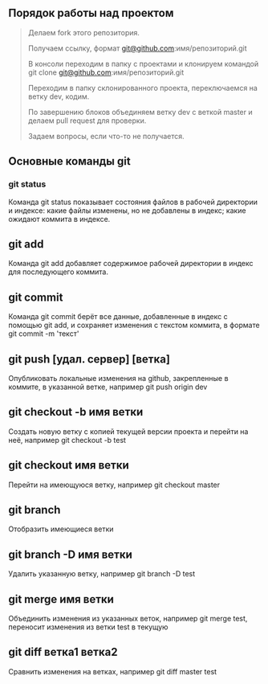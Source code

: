 ## Порядок работы над проектом

> Делаем fork этого репозитория.  
>
> Получаем ссылку, формат git@github.com:имя/репозиторий.git  
>
> В консоли переходим в папку c проектами и клонируем командой  
> git clone git@github.com:имя/репозиторий.git  
>
> Переходим в папку склонированного проекта, переключаемся на ветку dev, кодим.  
>
> По завершению блоков объединяем ветку dev с веткой master и делаем pull request для проверки.
>  
> Задаем вопросы, если что-то не получается.  

## Основные команды git

### git status
Команда git status показывает состояния файлов в рабочей директории и индексе: какие файлы изменены, но не добавлены в индекс; какие ожидают коммита в индексе.

## git add
Команда git add добавляет содержимое рабочей директории в индекс для последующего коммита.

## git commit
Команда git commit берёт все данные, добавленные в индекс с помощью git add, и сохраняет изменения с текстом коммита, в формате git commit -m 'текст'

## git push [удал. сервер] [ветка]
Опубликовать локальные изменения на github, закрепленные в коммите, в указанной ветке, например git push origin dev

## git checkout -b имя ветки
Создать новую ветку с копией текущей версии проекта и перейти на неё, например git checkout -b test

## git checkout имя ветки
Перейти на имеющуюся ветку, например git checkout master

## git branch
Отобразить имеющиеся ветки

## git branch -D имя ветки
Удалить указанную ветку, например git branch -D test

## git merge имя ветки
Объединить изменения из указанных веток, например git merge test, переносит изменения из ветки test в текущую

## git diff ветка1 ветка2
Сравнить изменения на ветках, например git diff master test
